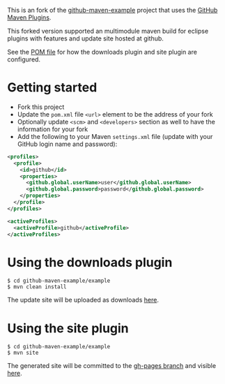 This is an fork of the [github-maven-example](http://kevinsawicki.github.com/github-maven-example)
project that uses the [GitHub Maven Plugins](https://github.com/github/maven-plugins).

This forked version supported an multimodule maven build for eclipse plugins with features and update site hosted at github.

See the [POM file](https://github.com/funthomas424242/github-maven-example/blob/master/example/pom.xml)
for how the downloads plugin and site plugin are configured.

# Getting started

* Fork this project
* Update the `pom.xml` file `<url>` element to be the address of your fork
* Optionally update `<scm>` and `<developers>` section as well to have the information for your fork
* Add the following to your Maven `settings.xml` file (update with your GitHub login name and password):

```xml
<profiles>
  <profile>
    <id>github</id>
    <properties>
      <github.global.userName>user</github.global.userName>
      <github.global.password>password</github.global.password>
    </properties>
  </profile>  
</profiles>

<activeProfiles>
  <activeProfile>github</activeProfile>
</activeProfiles>
```

# Using the downloads plugin

```
$ cd github-maven-example/example
$ mvn clean install
```

The update site will be uploaded as downloads [here](https://github.com/funthomas424242/github-maven-example/downloads).

# Using the site plugin

```
$ cd github-maven-example/example
$ mvn site
```

The generated site will be committed to the [gh-pages branch](https://github.com/funthomas424242/github-maven-example/tree/gh-pages) and visible [here](http://funthomas424242.github.com/github-maven-example/).

